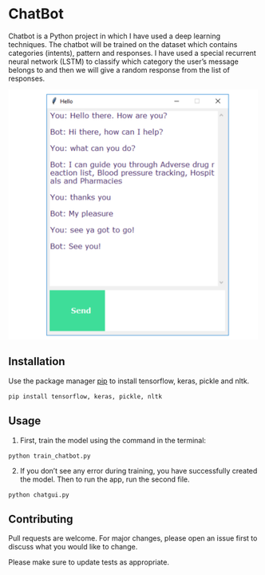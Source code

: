 # ChatBot

Chatbot is a Python project in which I have used a deep learning techniques. The chatbot will be trained on the dataset which contains categories (intents), pattern and responses. I have used a special recurrent neural network (LSTM) to classify which category the user’s message belongs to and then we will give a random response from the list of responses.

<img src='https://github.com/a5lam/Devfolio/blob/master/img/portfolio/chatbot.png?raw=true' height='500' width='500'></img>

## Installation

Use the package manager [pip](https://pip.pypa.io/en/stable/) to install tensorflow, keras, pickle and nltk.

```terminal
pip install tensorflow, keras, pickle, nltk
```


## Usage

1. First, train the model using the command in the terminal:
```
python train_chatbot.py
```
2. If you don’t see any error during training, you have successfully created the model. Then to run the app, run the second file.

```
python chatgui.py
```   
  
## Contributing
Pull requests are welcome. For major changes, please open an issue first to discuss what you would like to change.

Please make sure to update tests as appropriate.
